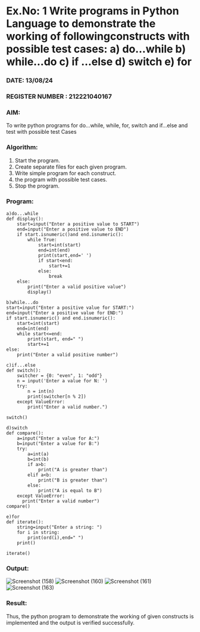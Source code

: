 # Ex.No: 1 Write programs in Python Language to demonstrate the working of followingconstructs with possible test cases: a) do…while b) while…do c) if …else d) switch e) for 

### DATE: 13/08/24                                                                            
### REGISTER NUMBER : 212221040167

### AIM:  
To write python programs for do…while, while, for, switch and if…else and test with possible test 
Cases 

### Algorithm:
1. Start the program.
2. Create separate files for each given program.
3. Write simple program for each construct.
4.  the program with possible test cases.
5. Stop the program.
### Program:
```
a)do...while
def display():
    start=input("Enter a positive value to START")
    end=input("Enter a positive value to END")
    if start.isnumeric()and end.isnumeric():
        while True:
            start=int(start)
            end=int(end)
            print(start,end=' ')
            if start<end:
                start+=1
            else:
                break
    else:
        print("Enter a valid positive value")
        display()

b)while...do
start=input("Enter a positive value for START:")
end=input("Enter a positive value for END:")
if start.isnumeric() and end.isnumeric():
    start=int(start)
    end=int(end)
    while start<=end:
        print(start, end=" ")
        start+=1
else:
    print("Enter a valid positive number")

c)if...else
def switch():
    switcher = {0: "even", 1: "odd"}
    n = input('Enter a value for N: ')
    try:
        n = int(n)
        print(switcher[n % 2])
    except ValueError:
        print("Enter a valid number.")

switch()

d)switch
def compare():
    a=input("Enter a value for A:")
    b=input("Enter a value for B:")
    try:
        a=int(a)
        b=int(b)
        if a>b:
            print("A is greater than")
        elif a<b:
            print("B is greater than")
        else:
            print("A is equal to B")
    except ValueError:
      print("Enter a valid number")
compare()

e)for
def iterate(): 
    string=input("Enter a string: ")
    for i in string: 
        print(ord(i),end=" ")
    print()
     
iterate()
```













### Output:
![Screenshot (158)](https://github.com/user-attachments/assets/cbfb7c05-eb24-44cb-a8e6-c3f016df4c04)
![Screenshot (160)](https://github.com/user-attachments/assets/84b9063f-dc45-4d82-a123-97df9b38471f)
![Screenshot (161)](https://github.com/user-attachments/assets/eabb88c7-f7eb-4d0b-b0cd-b35086f83692)
![Screenshot (163)](https://github.com/user-attachments/assets/c930f166-2a07-4517-94ac-df3892a5400b)







### Result:
Thus, the python program to demonstrate the working of given constructs is implemented and the output is verified successfully.


